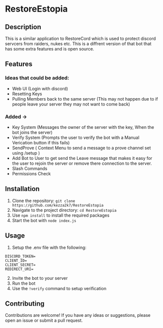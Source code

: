 # RestoreEstopia

## Description
This is a similar application to RestoreCord which is used to protect discord servcers from raiders, nukes etc. This is a diffrent version of that bot that has some extra features and is open source.

## Features
### Ideas that could be added:
- Web UI (Login with discord)
- Resetting Keys
- Pulling Members back to the same server (This may not happen due to if people leave your server they may not want to come back)

### Added ->
- Key System (Messages the owner of the server with the key, When the bot joins the server)
- Verify System (Prompts the user to verify the bot with a Manual Verication button if this fails)
- SendProve ( Context Menu to send a message to a prove channel set using /setup )
- Add Bot to User to get send the Leave message that makes it easy for the user to rejoin the server or remove there connection to the server.
- Slash Commands
- Permissions Check

## Installation
1. Clone the repository: `git clone https://github.com/kezza2k7/RestoreEstopia`
2. Navigate to the project directory: `cd RestoreEstopia`
3. Use `npm install` to install the required packages
4. Start the bot with `node index.js`

## Usage
1. Setup the .env file with the following:
```env
DISCORD_TOKEN=
CLIENT_ID=
CLIENT_SECRET=
REDIRECT_URI=
```
2. Invite the bot to your server
3. Run the bot
4. Use the `!verify` command to setup verification

## Contributing
Contributions are welcome! If you have any ideas or suggestions, please open an issue or submit a pull request.